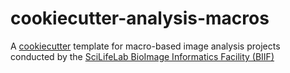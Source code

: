 # cookiecutter-analysis-macros

A [cookiecutter](https://github.com/cookiecutter/cookiecutter) template for macro-based image analysis projects conducted by the [SciLifeLab BioImage Informatics Facility (BIIF)](https://www.scilifelab.se/units/bioimage-informatics/)
